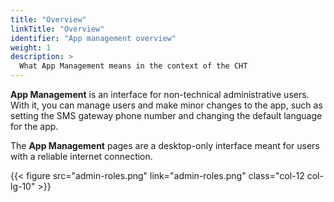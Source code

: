 ```yaml
---
title: "Overview"
linkTitle: "Overview"
identifier: "App management overview"
weight: 1
description: >
  What App Management means in the context of the CHT
---
```


**App Management** is an interface for non-technical administrative users. With it, you can manage users and make minor changes to the app, such as setting the SMS gateway phone number and changing the default language for the app.

The **App Management** pages are a desktop-only interface meant for users with a reliable internet connection.

{{< figure src="admin-roles.png" link="admin-roles.png" class="col-12 col-lg-10" >}}
<br clear="all">
